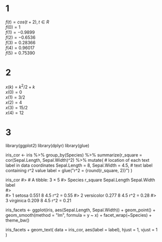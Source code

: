 
# 1
$f(t) = cos(t+2), t ∈ R$ <br>
$f(0) = 1$ <br>
$f(1) = -0.9899$ <br>
$f(2) = -0.6536$ <br>
$f(3) = 0.28366$ <br>
$f(4) = 0.96017$ <br>
$f(5) = 0.75390$ <br>

# 2
$x(k)= k^2/2 + k$ <br>
$x(0) = 0$ <br>
$x(1) = 3/2$  
$x(2) = 4$  
$x(3) = 15/2$  
$x(4) = 12$  

# 3
library(ggplot2)
library(dplyr)
library(glue)

iris_cor <- iris %>% 
  group_by(Species) %>%
  summarize(r_square = cor(Sepal.Length, Sepal.Width)^2) %>%
  mutate(
    # location of each text label in data coordinates
    Sepal.Length = 8, Sepal.Width = 4.5,
    # text label containing r^2 value 
    label = glue("r^2 = {round(r_square, 2)}")
  )

iris_cor
#> # A tibble: 3 × 5
#>   Species    r_square Sepal.Length Sepal.Width label     
#>   <fct>         <dbl>        <dbl>       <dbl> <glue>    
#> 1 setosa        0.551            8         4.5 r^2 = 0.55
#> 2 versicolor    0.277            8         4.5 r^2 = 0.28
#> 3 virginica     0.209            8         4.5 r^2 = 0.21

iris_facets <- ggplot(iris, aes(Sepal.Length, Sepal.Width)) +
  geom_point() + 
  geom_smooth(method = "lm", formula = y ~ x) +
  facet_wrap(~Species) +
  theme_bw()

iris_facets + 
  geom_text(
    data = iris_cor,
    aes(label = label),
    hjust = 1, vjust = 1
  )